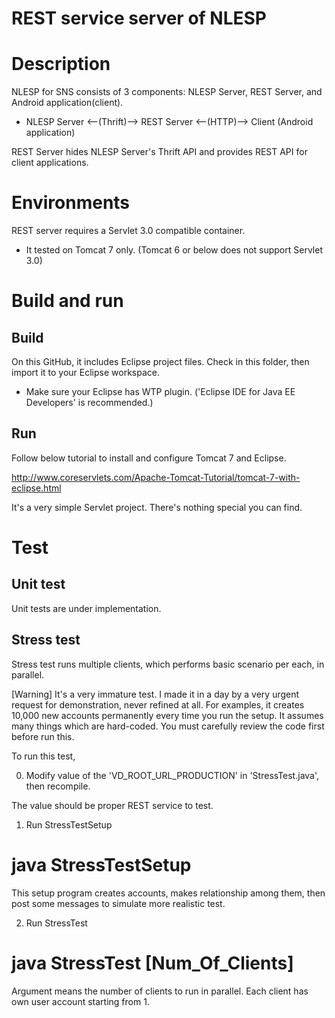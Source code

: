 REST service server of NLESP
=====

# Description
NLESP for SNS consists of 3 components: NLESP Server, REST Server, and Android application(client).

* NLESP Server <--(Thrift)--> REST Server  <--(HTTP)--> Client (Android application)

REST Server hides NLESP Server's Thrift API and provides REST API for client applications.


# Environments
REST server requires a Servlet 3.0 compatible container.

* It tested on Tomcat 7 only. (Tomcat 6 or below does not support Servlet 3.0)

# Build and run
## Build
On this GitHub, it includes Eclipse project files. Check in this folder, then import it to your Eclipse workspace.

* Make sure your Eclipse has WTP plugin. ('Eclipse IDE for Java EE Developers' is recommended.)

## Run
Follow below tutorial to install and configure Tomcat 7 and Eclipse.

  http://www.coreservlets.com/Apache-Tomcat-Tutorial/tomcat-7-with-eclipse.html

It's a very simple Servlet project. There's nothing special you can find.

# Test
## Unit test
Unit tests are under implementation.

## Stress test
Stress test runs multiple clients, which performs basic scenario per each, in parallel.

[Warning]
It's a very immature test. I made it in a day by a very urgent request for demonstration, never refined at all.
For examples, it creates 10,000 new accounts permanently every time you run the setup. It assumes many things which are hard-coded.
You must carefully review the code first before run this.

To run this test,

0. Modify value of the 'VD_ROOT_URL_PRODUCTION' in 'StressTest.java', then recompile.

The value should be proper REST service to test. 

1. Run StressTestSetup
  # java StressTestSetup

This setup program creates accounts, makes relationship among them, then post some messages to simulate more realistic test.

2. Run StressTest
  # java StressTest [Num_Of_Clients]

Argument means the number of clients to run in parallel. Each client has own user account starting from 1.
